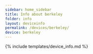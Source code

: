 ```yaml
---
sidebar: home_sidebar
title: Info about berkeley
folder: info
layout: deviceinfo
permalink: /devices/berkeley/
device: berkeley
---
```

{% include templates/device_info.md %}
